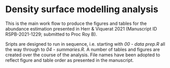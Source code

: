 # Density surface modelling analysis
 This is the main work flow to produce the figures and tables for the abundance estimation presented in Herr & Viquerat 2021 (Manuscript ID RSPB-2021-1229; submitted to Proc Roy B).
 
 Sripts are designed to run in sequence, i.e. starting with *00 - data prep.R* all the way through to *04 - summaries.R*.
 A number of tables and figures are created over the course of the analysis. File names have been adopted to reflect figure and table order as presented in the manuscript.
 
